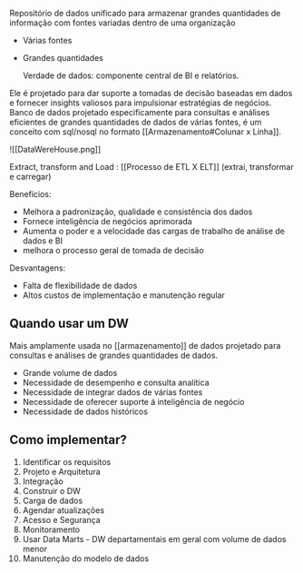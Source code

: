 Repositório de dados unificado para armazenar grandes quantidades de informação com fontes variadas dentro de uma organização
- Várias fontes
- Grandes quantidades

	Verdade de dados: componente central de BI e relatórios. 

Ele é projetado para dar suporte a tomadas de decisão baseadas em dados e fornecer insights valiosos para impulsionar estratégias de negócios.
Banco de dados projetado especificamente para consultas e análises eficientes de grandes quantidades de dados de várias fontes, é um conceito com sql/nosql no formato [[Armazenamento#Colunar x Linha]].

![[DataWereHouse.png]]

Extract, transform and Load : [[Processo de ETL X ELT]] (extrai, transformar e carregar)

Benefícios:
- Melhora a padronização, qualidade e consistência dos dados
- Fornece inteligência de negócios aprimorada
- Aumenta o poder e a velocidade das cargas de trabalho de análise de dados e BI
- melhora o processo geral de tomada de decisão

Desvantagens:
- Falta de flexibilidade de dados 
- Altos custos de implementação e manutenção regular

## Quando usar um DW

Mais amplamente usada no [[armazenamento]] de dados projetado para consultas e análises de grandes quantidades de dados.

- Grande volume de dados
- Necessidade de desempenho e consulta analítica
- Necessidade de integrar dados de várias fontes
- Necessidade de oferecer suporte á inteligência de negócio
- Necessidade de dados históricos

## Como implementar?

1. Identificar os requisitos
2. Projeto e Arquitetura
3. Integração
4. Construir o DW
5. Carga de dados
6. Agendar atualizações
7. Acesso e Segurança
8. Monitoramento
9. Usar Data Marts - DW departamentais em geral com volume de dados menor
10. Manutenção do modelo de dados